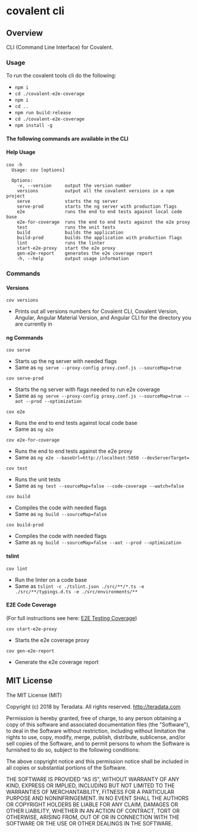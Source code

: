 # covalent cli

## Overview

CLI (Command Line Interface) for Covalent.


### Usage

To run the covalent tools cli do the following:

* `npm i`
* `cd ./covalent-e2e-coverage`
* `npm i`
* `cd ..`
* `npm run build:release`
* `cd ./covalent-e2e-coverage`
* `npm install -g`

#### The following commands are available in the CLI

#### Help Usage
```
cov -h
  Usage: cov [options]

  Options:
    -v, --version     output the version number
    versions          output all the covalent versions in a npm project
    serve             starts the ng server
    serve-prod        starts the ng server with production flags
    e2e               runs the end to end tests against local code base
    e2e-for-coverage  runs the end to end tests against the e2e proxy
    test              runs the unit tests
    build             builds the application
    build-prod        builds the application with production flags
    lint              runs the linter
    start-e2e-proxy   start the e2e proxy
    gen-e2e-report    generates the e2e coverage report
    -h, --help        output usage information
```

### Commands

#### Versions
```
cov versions
```
* Prints out all versions numbers for Covalent CLI, Covalent Version, Angular, Angular Material Version, and Angular CLI for the directory you are currently in


#### ng Commands
```
cov serve
```
* Starts up the ng server with needed flags
* Same as `ng serve --proxy-config proxy.conf.js --sourceMap=true`

```
cov serve-prod
```
* Starts the ng server with flags needed to run e2e coverage
* Same as `ng serve --proxy-config proxy.conf.js --sourceMap=true --aot --prod --optimization`

```
cov e2e
```
* Runs the end to end tests against local code base
* Same as `ng e2e`

```
cov e2e-for-coverage
```
* Runs the end to end tests against the e2e proxy
* Same as `ng e2e --baseUrl=http://localhost:5050 --devServerTarget=`

```
cov test
```
* Runs the unit tests
* Same as `ng test --sourceMap=false --code-coverage --watch=false`

```
cov build
```
* Compiles the code with needed flags
* Same as `ng build --sourceMap=false`

```
cov build-prod
```
* Compiles the code with needed flags
* Same as `ng build --sourceMap=false --aot --prod --optimization`

#### tslint
```
cov lint
```
* Run the linter on a code base
* Same as `tslint -c ./tslint.json ./src/**/*.ts -e ./src/**/typings.d.ts -e ./src/environments/**`


#### E2E Code Coverage
(For full instructions see here: [E2E Testing Coverage](../covalent-e2e-coverage/README.md))

```
cov start-e2e-proxy
```
* Starts the e2e coverage proxy

```
cov gen-e2e-report
```
* Generate the e2e coverage report



## MIT License

The MIT License (MIT)

Copyright (c) 2018 by Teradata. All rights reserved. http://teradata.com

Permission is hereby granted, free of charge, to any person obtaining a copy
of this software and associated documentation files (the "Software"), to deal
in the Software without restriction, including without limitation the rights
to use, copy, modify, merge, publish, distribute, sublicense, and/or sell
copies of the Software, and to permit persons to whom the Software is
furnished to do so, subject to the following conditions:

The above copyright notice and this permission notice shall be included in
all copies or substantial portions of the Software.

THE SOFTWARE IS PROVIDED "AS IS", WITHOUT WARRANTY OF ANY KIND, EXPRESS OR
IMPLIED, INCLUDING BUT NOT LIMITED TO THE WARRANTIES OF MERCHANTABILITY,
FITNESS FOR A PARTICULAR PURPOSE AND NONINFRINGEMENT. IN NO EVENT SHALL THE
AUTHORS OR COPYRIGHT HOLDERS BE LIABLE FOR ANY CLAIM, DAMAGES OR OTHER
LIABILITY, WHETHER IN AN ACTION OF CONTRACT, TORT OR OTHERWISE, ARISING FROM,
OUT OF OR IN CONNECTION WITH THE SOFTWARE OR THE USE OR OTHER DEALINGS IN
THE SOFTWARE.
